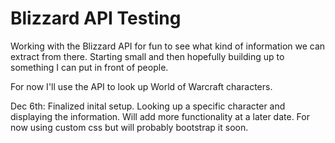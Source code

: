Blizzard API Testing
====================

Working with the Blizzard API for fun to see what kind of information we can extract from there. Starting small and then hopefully building up to something I can put in front of people.

For now I'll use the API to look up World of Warcraft characters.

Dec 6th: Finalized inital setup. Looking up a specific character and displaying the information. Will add more functionality at a later date. For now using custom css but will probably bootstrap it soon.